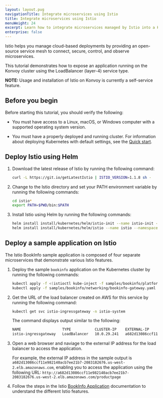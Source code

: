 ```yaml
---
layout: layout.pug
navigationTitle: Integrate microservices using Istio
title: Integrate microservices using Istio
menuWeight: 24
excerpt: Learn how to integrate microservices managed by Istio into a Konvoy cluster
enterprise: false
---
```


<!-- markdownlint-disable MD004 MD007 MD025 MD030 -->

Istio helps you manage cloud-based deployments by providing an open-source service mesh to connect, secure, control, and observe microservices.

This tutorial demonstrates how to expose an application running on the Konvoy cluster using the LoadBalancer (layer-4) service type.

<p class="message--note"><strong>NOTE: </strong>Usage and installation of Istio on Konvoy is currently a self-service feature.</p>

## Before you begin
Before starting this tutorial, you should verify the following:

- You must have access to a Linux, macOS, or Windows computer with a supported operating system version.

- You must have a properly deployed and running cluster. For information about deploying Kubernetes with default settings, see the [Quick start][quickstart].

## Deploy Istio using Helm

1. Download the latest release of Istio by running the following command:

    ```bash
    curl -L https://git.io/getLatestIstio | ISTIO_VERSION=1.1.8 sh -
    ```

1. Change to the Istio directory and set your PATH environment variable by running the following commands:

    ```bash
    cd istio*
    export PATH=$PWD/bin:$PATH
    ```

1. Install Istio using Helm by running the following commands:

    ```bash
    helm install install/kubernetes/helm/istio-init --name istio-init --namespace istio-system
    helm install install/kubernetes/helm/istio --name istio --namespace istio-system
    ```

## Deploy a sample application on Istio

The Istio BookInfo sample application is composed of four separate microservices that demonstrate various Istio features.

1. Deploy the sample `bookinfo` application on the Kubernetes cluster by running the following commands:

    ```bash
    kubectl apply -f <(istioctl kube-inject -f samples/bookinfo/platform/kube/bookinfo.yaml)
    kubectl apply -f samples/bookinfo/networking/bookinfo-gateway.yaml
    ```

1. Get the URL of the load balancer created on AWS for this service by running the following command:

    ```bash
    kubectl get svc istio-ingressgateway -n istio-system
    ```

    The command displays output similar to the following:

    ```bash
    NAME                   TYPE           CLUSTER-IP    EXTERNAL-IP                                                               PORT(S)                                                                                                                                      AGE
    istio-ingressgateway   LoadBalancer   10.0.29.241   a682d13086ccf11e982140acb7ee21b7-2083182676.us-west-2.elb.amazonaws.com   15020:30380/TCP,80:31380/TCP,443:31390/TCP,31400:31400/TCP,15029:30756/TCP,15030:31420/TCP,15031:31948/TCP,15032:32061/TCP,15443:31232/TCP   110s
    ```

1. Open a web browser and naviage to the external IP address for the load balancer to access the application.

    For example, the external IP address in the sample output is `a682d13086ccf11e982140acb7ee21b7-2083182676.us-west-2.elb.amazonaws.com`, enabling you to access the application using the following URL: `http://a682d13086ccf11e982140acb7ee21b7-2083182676.us-west-2.elb.amazonaws.com/productpage`

1. Follow the steps in the Istio [BookInfo Application][istiobook] documentation to understand the different Istio features.

[istiobook]:https://istio.io/docs/examples/bookinfo/
[quickstart]:../../quick-start/

